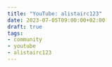 ```yaml
---
title: "YouTube: alistairc123"
date: 2023-07-05T09:00:00+02:00
draft: true
tags:
- community
- youtube
- alistairc123
---
```

